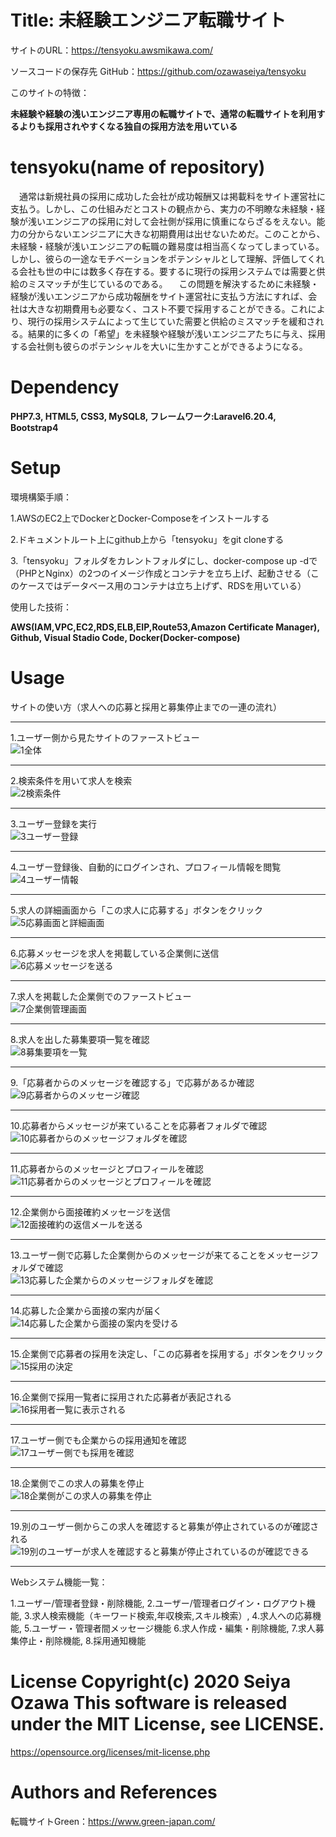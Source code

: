 # Title: 未経験エンジニア転職サイト

サイトのURL：https://tensyoku.awsmikawa.com/ 

ソースコードの保存先 GitHub：https://github.com/ozawaseiya/tensyoku

このサイトの特徴：

**未経験や経験の浅いエンジニア専用の転職サイトで、通常の転職サイトを利用するよりも採用されやすくなる独自の採用方法を用いている**


# tensyoku(name of repository)

　通常は新規社員の採用に成功した会社が成功報酬又は掲載料をサイト運営社に支払う。しかし、この仕組みだとコストの観点から、実力の不明瞭な未経験・経験が浅いエンジニアの採用に対して会社側が採用に慎重にならざるをえない。能力の分からないエンジニアに大きな初期費用は出せないためだ。このことから、未経験・経験が浅いエンジニアの転職の難易度は相当高くなってしまっている。しかし、彼らの一途なモチベーションをポテンシャルとして理解、評価してくれる会社も世の中には数多く存在する。要するに現行の採用システムでは需要と供給のミスマッチが生じているのである。
　この問題を解決するために未経験・経験が浅いエンジニアから成功報酬をサイト運営社に支払う方法にすれば、会社は大きな初期費用も必要なく、コスト不要で採用することができる。これにより、現行の採用システムによって生じていた需要と供給のミスマッチを緩和される。結果的に多くの「希望」を未経験や経験が浅いエンジニアたちに与え、採用する会社側も彼らのポテンシャルを大いに生かすことができるようになる。

# Dependency

**PHP7.3, HTML5, CSS3, MySQL8, フレームワーク:Laravel6.20.4, Bootstrap4**

# Setup

環境構築手順：

1.AWSのEC2上でDockerとDocker-Composeをインストールする

2.ドキュメントルート上にgithub上から「tensyoku」をgit cloneする

3.「tensyoku」フォルダをカレントフォルダにし、docker-compose up -dで（PHPとNginx）の2つのイメージ作成とコンテナを立ち上げ、起動させる（このケースではデータベース用のコンテナは立ち上げず、RDSを用いている）

使用した技術：

**AWS(IAM,VPC,EC2,RDS,ELB,EIP,Route53,Amazon Certificate Manager), Github, Visual Stadio Code, Docker(Docker-compose)**

# Usage


サイトの使い方（求人への応募と採用と募集停止までの一連の流れ）  

***
1.ユーザー側から見たサイトのファーストビュー  
  ![1全体](https://user-images.githubusercontent.com/32008816/101148289-cb452a00-3660-11eb-9f0e-7e549075ff0b.png)  
***
2.検索条件を用いて求人を検索  
  ![2検索条件](https://user-images.githubusercontent.com/32008816/101148355-de57fa00-3660-11eb-802f-8c45bb502f9c.png)  
***
3.ユーザー登録を実行  
  ![3ユーザー登録](https://user-images.githubusercontent.com/32008816/101148402-ea43bc00-3660-11eb-891f-44dc6c63f075.png)  
***
4.ユーザー登録後、自動的にログインされ、プロフィール情報を閲覧  
  ![4ユーザー情報](https://user-images.githubusercontent.com/32008816/101148433-f4fe5100-3660-11eb-99c0-09ec4e2e5af4.png)  
***
5.求人の詳細画面から「この求人に応募する」ボタンをクリック  
  ![5応募画面と詳細画面](https://user-images.githubusercontent.com/32008816/101148478-0182a980-3661-11eb-8493-5a65d5cec603.png)  
***
6.応募メッセージを求人を掲載している企業側に送信  
  ![6応募メッセージを送る](https://user-images.githubusercontent.com/32008816/101148517-0d6e6b80-3661-11eb-8351-d4e211d04fa8.png)  
***
7.求人を掲載した企業側でのファーストビュー  
  ![7企業側管理画面](https://user-images.githubusercontent.com/32008816/101148534-152e1000-3661-11eb-8998-e8bd0e33475b.png)  
***
8.求人を出した募集要項一覧を確認  
  ![8募集要項を一覧](https://user-images.githubusercontent.com/32008816/101148564-2119d200-3661-11eb-93c7-29a4670b999f.png)  
***
9.「応募者からのメッセージを確認する」で応募があるか確認  
  ![9応募者からのメッセージ確認](https://user-images.githubusercontent.com/32008816/101148582-29720d00-3661-11eb-878f-13b08439d217.png)  
***
10.応募者からメッセージが来ていることを応募者フォルダで確認  
  ![10応募者からのメッセージフォルダを確認](https://user-images.githubusercontent.com/32008816/101148634-368efc00-3661-11eb-9fb1-4b14728295cd.png)  
***
11.応募者からのメッセージとプロフィールを確認  
  ![11応募者からのメッセージとプロフィールを確認](https://user-images.githubusercontent.com/32008816/101148659-427abe00-3661-11eb-90a9-8a1885db3a7b.png)  
***
12.企業側から面接確約メッセージを送信  
  ![12面接確約の返信メールを送る](https://user-images.githubusercontent.com/32008816/101148686-4c042600-3661-11eb-8c26-0d1eb9f5ab7d.png)  
***
13.ユーザー側で応募した企業側からのメッセージが来てることをメッセージフォルダで確認  
  ![13応募した企業からのメッセージフォルダを確認](https://user-images.githubusercontent.com/32008816/101148716-54f4f780-3661-11eb-9e82-1082daa9ba44.png)  
***
14.応募した企業から面接の案内が届く  
  ![14応募した企業から面接の案内を受ける](https://user-images.githubusercontent.com/32008816/101148743-5d4d3280-3661-11eb-8852-58b4e032be41.png)  
***
15.企業側で応募者の採用を決定し、「この応募者を採用する」ボタンをクリック  
  ![15採用の決定](https://user-images.githubusercontent.com/32008816/101148782-663e0400-3661-11eb-804e-945e5f7157ab.png)  
***
16.企業側で採用一覧者に採用された応募者が表記される  
  ![16採用者一覧に表示される](https://user-images.githubusercontent.com/32008816/101148823-70f89900-3661-11eb-8176-ecf565a734c7.png)  
***
17.ユーザー側でも企業からの採用通知を確認  
  ![17ユーザー側でも採用を確認](https://user-images.githubusercontent.com/32008816/101148863-7ce45b00-3661-11eb-8eb1-1b31f65e699e.png)  
***
18.企業側でこの求人の募集を停止  
  ![18企業側がこの求人の募集を停止](https://user-images.githubusercontent.com/32008816/101148885-866dc300-3661-11eb-9ea2-973f22457f3f.png)  
***
19.別のユーザー側からこの求人を確認すると募集が停止されているのが確認される  
  ![19別のユーザーが求人を確認すると募集が停止されているのが確認できる](https://user-images.githubusercontent.com/32008816/101148915-8e2d6780-3661-11eb-8d88-fc6aca348bee.png)  
***
  
Webシステム機能一覧：

1.ユーザー/管理者登録・削除機能, 2.ユーザー/管理者ログイン・ログアウト機能, 3.求人検索機能（キーワード検索,年収検索,スキル検索）, 4.求人への応募機能, 5.ユーザー・管理者間メッセージ機能 6.求人作成・編集・削除機能, 7.求人募集停止・削除機能, 8.採用通知機能

# License Copyright(c) 2020 Seiya Ozawa This software is released under the MIT License, see LICENSE.
 https://opensource.org/licenses/mit-license.php

# Authors and References
転職サイトGreen：https://www.green-japan.com/